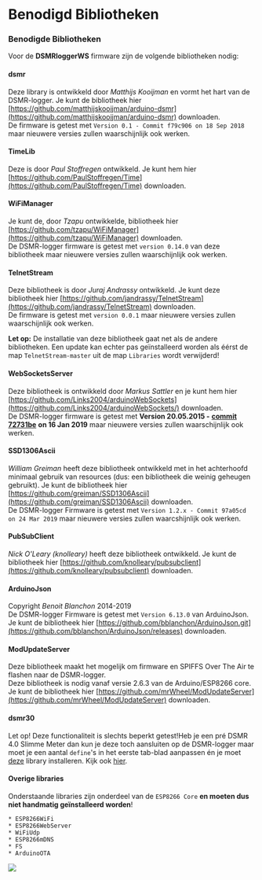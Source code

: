 # Benodigd Bibliotheken

### Benodigde Bibliotheken <a id="benodigde-bibliotheken"></a>

Voor de **DSMRloggerWS** firmware zijn de volgende bibliotheken nodig:

#### dsmr <a id="dsmr"></a>

Deze library is ontwikkeld door _Matthijs Kooijman_ en vormt het hart van de DSMR-logger. Je kunt de bibliotheek hier [https://github.com/matthijskooijman/arduino-dsmr](https://github.com/matthijskooijman/arduino-dsmr) downloaden.  
De firmware is getest met `Version 0.1 - Commit f79c906 on 18 Sep 2018` maar nieuwere versies zullen waarschijnlijk ook werken.

#### TimeLib <a id="timelib"></a>

Deze is door _Paul Stoffregen_ ontwikkeld. Je kunt hem hier [https://github.com/PaulStoffregen/Time](https://github.com/PaulStoffregen/Time) downloaden.

#### WiFiManager <a id="wifimanager"></a>

Je kunt de, door _Tzapu_ ontwikkelde, bibliotheek hier [https://github.com/tzapu/WiFiManager](https://github.com/tzapu/WiFiManager) downloaden.  
De DSMR-logger firmware is getest met `version 0.14.0` van deze bibliotheek maar nieuwere versies zullen waarschijnlijk ook werken.

#### TelnetStream <a id="telnetstream"></a>

Deze bibliotheek is door _Juraj Andrassy_ ontwikkeld. Je kunt deze bibliotheek hier [https://github.com/jandrassy/TelnetStream](https://github.com/jandrassy/TelnetStream) downloaden.  
De firmware is getest met `version 0.0.1` maar nieuwere versies zullen waarschijnlijk ook werken.

**Let op:** De installatie van deze bibliotheek gaat net als de andere bibliotheken. Een update kan echter pas geïnstalleerd worden als éérst de map `TelnetStream-master` uit de map `Libraries` wordt verwijderd!

#### WebSocketsServer <a id="websocketsserver"></a>

Deze bibliotheek is ontwikkeld door _Markus Sattler_ en je kunt hem hier [https://github.com/Links2004/arduinoWebSockets](https://github.com/Links2004/arduinoWebSockets/) downloaden.  
De DSMR-logger firmware is getest met **Version 20.05.2015 -** [**commit 72731be**](https://github.com/Links2004/arduinoWebSockets/tree/72731beb10c18c6247c6b511f2f46a452ef293c3) **on 16 Jan 2019** maar nieuwere versies zullen waarschijnlijk ook werken.

#### SSD1306Ascii <a id="ssd1306ascii"></a>

_William Greiman_ heeft deze bibliotheek ontwikkeld met in het achterhoofd minimaal gebruik van resources \(dus: een bibliotheek die weinig geheugen gebruikt\). Je kunt de bibliotheek hier [https://github.com/greiman/SSD1306Ascii](https://github.com/greiman/SSD1306Ascii) downloaden.  
De DSMR-logger Firmware is getest met `Version 1.2.x - Commit 97a05cd on 24 Mar 2019` maar nieuwere versies zullen waarcshijnlijk ook werken.

#### PubSubClient <a id="pubsubclient"></a>

_Nick O'Leary \(knolleary\)_ heeft deze bibliotheek ontwikkeld. Je kunt de bibliotheek hier [https://github.com/knolleary/pubsubclient](https://github.com/knolleary/pubsubclient) downloaden.

#### ArduinoJson <a id="arduinojson"></a>

Copyright _Benoit Blanchon_ 2014-2019  
De DSMR-logger Firmware is getest met `Version 6.13.0` van ArduinoJson.  
Je kunt de bibliotheek hier [https://github.com/bblanchon/ArduinoJson.git](https://github.com/bblanchon/ArduinoJson/releases) downloaden.

#### ModUpdateServer <a id="modupdateserver"></a>

Deze bibliotheek maakt het mogelijk om firmware en SPIFFS Over The Air te flashen naar de DSMR-logger.  
Deze bibliotheek is nodig vanaf versie 2.6.3 van de Arduino/ESP8266 core. Je kunt de bibliotheek hier [https://github.com/mrWheel/ModUpdateServer](https://github.com/mrWheel/ModUpdateServer) downloaden.

#### dsmr30 <a id="dsmr30"></a>

Let op! Deze functionaliteit is slechts beperkt getest!Heb je een pré DSMR 4.0 Slimme Meter dan kun je deze toch aansluiten op de DSMR-logger maar moet je een aantal `define`'s in het eerste tab-blad aanpassen én je moet [deze](https://github.com/mrWheel/arduino-dsmr30) library installeren. Kijk ook [hier](https://mrwheel.github.io/DSMRloggerWS/Use_Pre40_Protocol/).

#### Overige libraries <a id="overige-libraries"></a>

Onderstaande libraries zijn onderdeel van de `ESP8266 Core` **en moeten dus niet handmatig geïnstalleerd worden**!

```text
* ESP8266WiFi    
* ESP8266WebServer
* WiFiUdp        
* ESP8266mDNS   
* FS           
* ArduinoOTA
```

![](https://mrwheel.github.io/DSMRloggerWS/img/ChartDag.png)

